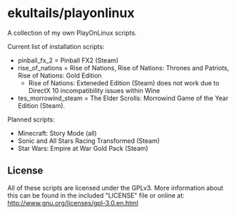 # ekultails/playonlinux

A collection of my own PlayOnLinux scripts.

Current list of installation scripts:

* pinball_fx_2 = Pinball FX2 (Steam)
* rise_of_nations = Rise of Nations, Rise of Nations: Thrones and Patriots, Rise of Nations: Gold Edition 
    * Rise of Nations: Exteneded Edition (Steam) does not work due to DirectX 10 incompatibility issues within Wine   
* tes_morrowind_steam = The Elder Scrolls: Morrowind Game of the Year Edition (Steam).

Planned scripts:

* Minecraft: Story Mode (all)
* Sonic and All Stars Racing Transformed (Steam)
* Star Wars: Empire at War Gold Pack (Steam)

## License

All of these scripts are licensed under the GPLv3. More information about this can be found in the included "LICENSE" file or online at: http://www.gnu.org/licenses/gpl-3.0.en.html
